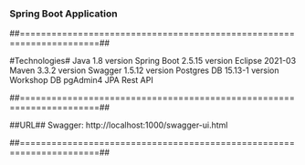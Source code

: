 ### Spring Boot Application ###

##=====================================================================##

#Technologies#
Java 1.8 version
Spring Boot 2.5.15 version
Eclipse 2021-03
Maven 3.3.2 version
Swagger 1.5.12 version
Postgres DB 15.13-1 version
Workshop DB pgAdmin4
JPA
Rest API

##=====================================================================##

##URL##
Swagger: http://localhost:1000/swagger-ui.html

##=====================================================================##
